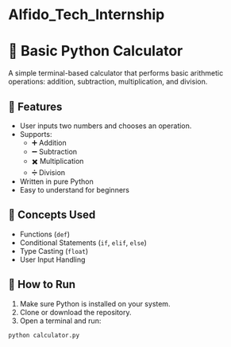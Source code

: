 # Alfido_Tech_Internship
# 🧮 Basic Python Calculator

A simple terminal-based calculator that performs basic arithmetic operations: addition, subtraction, multiplication, and division.

## 📌 Features

- User inputs two numbers and chooses an operation.
- Supports:
  - ➕ Addition
  - ➖ Subtraction
  - ✖️ Multiplication
  - ➗ Division
- Written in pure Python
- Easy to understand for beginners

## 🧠 Concepts Used

- Functions (`def`)
- Conditional Statements (`if`, `elif`, `else`)
- Type Casting (`float`)
- User Input Handling

## 🚀 How to Run

1. Make sure Python is installed on your system.
2. Clone or download the repository.
3. Open a terminal and run:

```bash
python calculator.py
